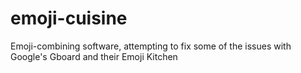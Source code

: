 # emoji-cuisine
Emoji-combining software, attempting to fix some of the issues with Google's Gboard and their Emoji Kitchen

